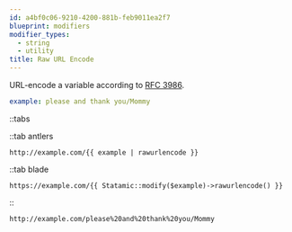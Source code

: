 ```yaml
---
id: a4bf0c06-9210-4200-881b-feb9011ea2f7
blueprint: modifiers
modifier_types:
  - string
  - utility
title: Raw URL Encode
---
```

URL-encode a variable according to [RFC 3986][rfc-3986].
```yaml
example: please and thank you/Mommy
```

::tabs

::tab antlers
```antlers
http://example.com/{{ example | rawurlencode }}
```
::tab blade
```blade
https://example.com/{{ Statamic::modify($example)->rawurlencode() }}
```
::

```html
http://example.com/please%20and%20thank%20you/Mommy
```

[rfc-3986]: http://php.net/manual/en/function.rawurlencode.php
